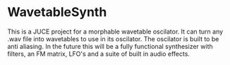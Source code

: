 # WavetableSynth
This is a JUCE project for a morphable wavetable oscilator. It can turn any .wav file into wavetables to use in its oscilator. The oscilator is built to be anti aliasing. In the future this will be a fully functional synthesizer with filters, an FM matrix, LFO's and a suite of built in audio effects.
